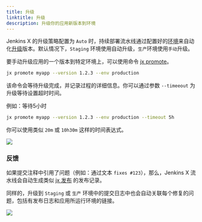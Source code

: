 ```yaml
---
title: 升级
linktitle: 升级
description: 升级你的应用新版本到环境
---
```



Jenkins X 的升级策略配置为 `Auto` 时，持续部署流水线通过配置好的[环境](/zh/docs/concepts/features/#promotion)来自动化[升级](/zh/docs/concepts/features/#promotion)版本。默认情况下，`Staging` 环境使用自动升级，`生产`环境使用`手动`升级。


要手动升级应用的一个版本到特定环境上，可以使用命令 [jx promote](/commands/jx_promote/)。

```sh
jx promote myapp --version 1.2.3 --env production
```

该命令会等待升级完成，并记录过程的详细信息。你可以通过参数 `--timeeout` 为升级等待设置超时时间。

例如：等待5小时


```sh
jx promote myapp --version 1.2.3 --env production --timeout 5h
```

你可以使用类似 `20m` 或 `10h30m` 这样的时间表达式。

<img src="/images/overview.png" class="img-thumbnail">


### 反馈

如果提交注释中引用了问题（例如：通过文本 `fixes #123`），那么，Jenkins X 流水线会自动生成类似 [jx 发布](https://github.com/jenkins-x/jx/releases) 的发布记录。

同样的，升级到 `Staging` 或 `生产` 环境中的提交日志中也会自动关联每个修复的问题，包括有发布日志和应用所运行环境的链接。

<img src="/images/issue-comment.png" class="img-thumbnail">







